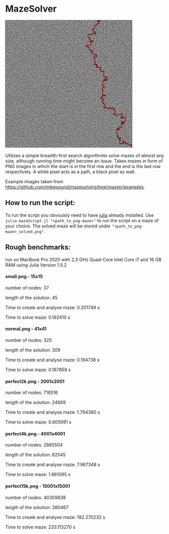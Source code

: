 # MazeSolver
![Maze](https://github.com/oskart20/MazeSolver/blob/main/Examples/solved_example.png?raw=true "Solved maze")

Utilizes a simple breadth-first search algorithmto solve mazes of almost any size, although running time might become an issue.
Takes mazes in form of PNG images in which the start is in the first row and the end is the last row respectively.
A white pixel acts as a path, a black pixel as wall.

Example images taken from https://github.com/mikepound/mazesolving/tree/master/examples.

## How to run the script:
To run the script you obvouisly need to have [julia](https://julialang.org/downloads/) already installed.
Use `julia mazeScript.jl "<path_to_png-maze>"` to run the script on a maze of your choice.
The solved maze will be stored under `"<path_to_png-maze>_solved.png"`.

## Rough benchmarks:
run on MacBook Pro 2020 with 2,3 GHz Quad-Core Intel Core i7 and 16 GB RAM
using Julia Version 1.5.2

#### small.png - 15x15

number of nodes: 37

length of the solution: 45

Time to create and analyse maze: 0.201749 s

Time to solve maze: 0.192410 s

#### normal.png - 41x41

number of nodes: 325

length of the solution: 309

Time to create and analyse maze: 0.194738 s

Time to solve maze: 0.187859 s

#### perfect2k.png - 2001x2001

number of nodes: 716516

length of the solution: 24669

Time to create and analyse maze: 1.794380 s

Time to solve maze: 0.605991 s

#### perfect4k.png - 4001x4001

number of nodes: 2865504

length of the solution: 62545

Time to create and analyse maze: 7.987348 s

Time to solve maze: 1.861095 s

#### perfect15k.png - 15001x15001

number of nodes: 40309838

length of the solution: 380467

Time to create and analyse maze: 192.270232 s

Time to solve maze: 233.113270 s
